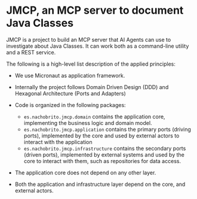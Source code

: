 # JMCP, an MCP server to document Java Classes

JMCP is a project to build an MCP server that AI Agents can use to investigate about Java Classes. It can work both as a command-line utility and a REST service.

The following is a high-level list description of the applied principles:

- We use Micronaut as application framework.
- Internally the project follows Domain Driven Design (DDD) and Hexagonal Architecture (Ports and Adapters)
- Code is organized in the following packages:
    - `es.nachobrito.jmcp.domain` contains the application core, implementing the business logic and domain model.
    - `es.nachobrito.jmcp.application` contains the primary ports (driving ports), implemented by the core and used by external actors to interact with the application
    - `es.nachobrito.jmcp.infrastructure` contains the secondary ports (driven ports), implemented by external systems and used by the core to interact with them, such as repositories for data access.

- The application core does not depend on any other layer.
- Both the application and infrastructure layer depend on the core, and external actors.